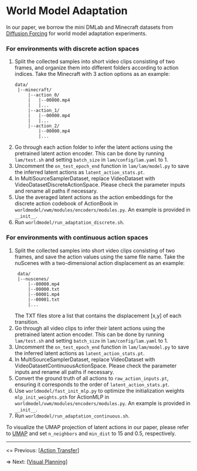 # World Model Adaptation

In our paper, we borrow the mini DMLab and Minecraft datasets from [Diffusion Forcing](https://github.com/buoyancy99/diffusion-forcing) for world model adaptation experiments.

### For environments with discrete action spaces

1. Split the collected samples into short video clips consisting of two frames, and organize them into different folders according to action indices. Take the Minecraft with 3 action options as an example:
   ```
   data/
    |--minecraft/
        |--action_0/
        |   |--00000.mp4
        |   |...
        |--action_1/
        |   |--00000.mp4
        |   |...
        |--action_2/
            |--00000.mp4
            |...
   ```
2. Go through each action folder to infer the latent actions using the pretrained latent action encoder. This can be done by running `lam/test.sh` and setting `batch_size` in `lam/config/lam.yaml` to 1.
3. Uncomment the `on_test_epoch_end` function in `lam/lam/model.py` to save the inferred latent actions as `latent_action_stats.pt`.
4. In MultiSourceSamplerDataset, replace VideoDataset with VideoDatasetDiscreteActionSpace. Please check the parameter inputs and rename all paths if necessary.
5. Use the averaged latent actions as the action embeddings for the discrete action codebook of ActionBook in `worldmodel/vwm/modules/encoders/modules.py`. An example is provided in `__init__`.
6. Run `worldmodel/run_adaptation_discrete.sh`.

### For environments with continuous action spaces

1. Split the collected samples into short video clips consisting of two frames, and save the action values using the same file name. Take the nuScenes with a two-dimensional action displacement as an example:
   ```
    data/
    |--nuscenes/
        |--00000.mp4
        |--00000.txt
        |--00001.mp4
        |--00001.txt
        |...
   ```
   The TXT files store a list that contains the displacement [x,y] of each transition.
2. Go through all video clips to infer their latent actions using the pretrained latent action encoder. This can be done by running `lam/test.sh` and setting `batch_size` in `lam/config/lam.yaml` to 1.
3. Uncomment the `on_test_epoch_end` function in `lam/lam/model.py` to save the inferred latent actions as `latent_action_stats.pt`.
4. In MultiSourceSamplerDataset, replace VideoDataset with VideoDatasetContinuousActionSpace. Please check the parameter inputs and rename all paths if necessary.
5. Convert the ground truth of all actions to `raw_action_inputs.pt`, ensuring it corresponds to the order of `latent_action_stats.pt`.
6. Use `worldmodel/fast_init_mlp.py` to optimize the initialization weights `mlp_init_weights.pth` for ActionMLP in `worldmodel/vwm/modules/encoders/modules.py`. An example is provided in `__init__`.
7. Run `worldmodel/run_adaptation_continuous.sh`.

To visualize the UMAP projection of latent actions in our paper, please refer to [UMAP](https://github.com/lmcinnes/umap) and set `n_neighbors` and `min_dist` to 15 and 0.5, respectively.

---

<= Previous: [[Action Transfer](https://github.com/Little-Podi/AdaWorld/blob/main/docs/TRANSFER.md)]

=> Next: [[Visual Planning](https://github.com/Little-Podi/AdaWorld/blob/main/docs/PLANNING.md)]